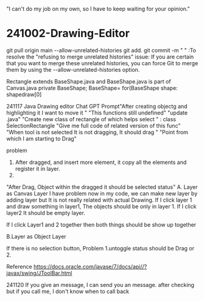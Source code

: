 "I can't do my job on my own, so I have to keep waiting for your opinion."




# 241002-Drawing-Editor



git pull origin main --allow-unrelated-histories
git add.
git commit -m " "
:To resolve the "refusing to merge unrelated histories" issue: If you are certain that you want to merge these unrelated histories, you can force Git to merge them by using the --allow-unrelated-histories option.


Rectangle extends BaseShape.java and BaseShape.java is part of Canvas.java
private BaseShape;
BaseShape=
for(BaseShape shape:
shapedraw[0]

241117
Java Drawing editor
Chat GPT Prompt"After creating objectg and highlighting it I want to move it "
"This functions still undefined"
"update .java"
"Create new class of rectangle of which helps select "  : class SelectionRectangle
"Give me full code of related version of this func"
"When tool is not selected It is not dragging, It should drag "
"Point from which I am starting to Drag"

problem
1. After dragged, and insert more element, it copy all the elements and register it in layer.
2.
"After Drag, Object within the dragged it should be selected status"
A. Layer as Canvas Layer
I have problem now in my code, we can make new layer by adding layer but It is not really related with actual Drawing.
If I click layer 1 and draw something in layer1, The objects should be only in layer 1.
If I click layer2 It should be empty layer.

If I click Layer1 and 2 together then both things should be show up together


B.Layer as Object Layer


If there is no selection button,
Problem
1.untoggle status should be Drag or  
2.



Reference
https://docs.oracle.com/javase/7/docs/api//?javax/swing/JToolBar.html


241120
If you give an message, I can send you an message. after checking
but if you call me, I don't know when to call back



